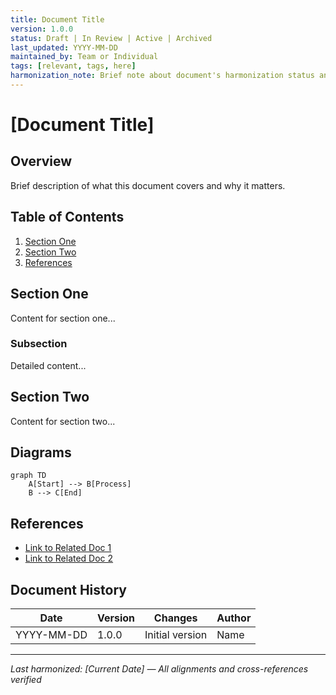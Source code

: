 ```yaml
---
title: Document Title
version: 1.0.0
status: Draft | In Review | Active | Archived
last_updated: YYYY-MM-DD
maintained_by: Team or Individual
tags: [relevant, tags, here]
harmonization_note: Brief note about document's harmonization status and alignment with project goals
---
```


# [Document Title]

## Overview
Brief description of what this document covers and why it matters.

## Table of Contents
1. [Section One](#section-one)
2. [Section Two](#section-two)
3. [References](#references)

## Section One
Content for section one...

### Subsection
Detailed content...

## Section Two
Content for section two...

## Diagrams
```mermaid
graph TD
    A[Start] --> B[Process]
    B --> C[End]
```

## References
- [Link to Related Doc 1](../path/to/doc1.md)
- [Link to Related Doc 2](../path/to/doc2.md)

## Document History
| Date | Version | Changes | Author |
|------|---------|---------|--------|
| YYYY-MM-DD | 1.0.0 | Initial version | Name |

---
*Last harmonized: [Current Date] — All alignments and cross-references verified*
